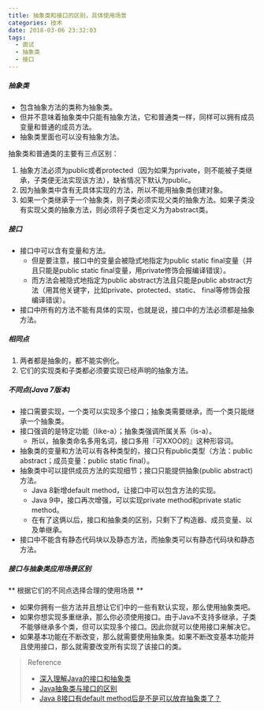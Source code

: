 ```yaml
---
title: 抽象类和接口的区别，具体使用场景
categories: 技术
date: 2018-03-06 23:32:03
tags:
  - 面试
  - 抽象类
  - 接口
---
```


##### 抽象类
- 包含抽象方法的类称为抽象类。
- 但并不意味着抽象类中只能有抽象方法，它和普通类一样，同样可以拥有成员变量和普通的成员方法。
- 抽象类里面也可以没有抽象方法。  

抽象类和普通类的主要有三点区别：
<!--more-->
1. 抽象方法必须为public或者protected（因为如果为private，则不能被子类继承，子类便无法实现该方法），缺省情况下默认为public。
2. 因为抽象类中含有无具体实现的方法，所以不能用抽象类创建对象。
3. 如果一个类继承于一个抽象类，则子类必须实现父类的抽象方法。如果子类没有实现父类的抽象方法，则必须将子类也定义为为abstract类。

##### 接口
- 接口中可以含有变量和方法。
  - 但是要注意，接口中的变量会被隐式地指定为public static final变量（并且只能是public static final变量，用private修饰会报编译错误）。
  - 而方法会被隐式地指定为public abstract方法且只能是public abstract方法（用其他关键字，比如private、protected、static、 final等修饰会报编译错误）。
- 接口中所有的方法不能有具体的实现，也就是说，接口中的方法必须都是抽象方法。

##### 相同点
1. 两者都是抽象的，都不能实例化。
2. 它们的实现类和子类都必须要实现已经声明的抽象方法。

##### 不同点(Java 7版本)
- 接口需要实现，一个类可以实现多个接口；抽象类需要继承，而一个类只能继承一个抽象类。
- 接口强调的是特定功能（like-a）；抽象类强调所属关系（is-a）。
  - 所以，抽象类命名多用名词，接口多用『可XXOO的』这种形容词。
- 抽象类的变量和方法可以有各种类型的，接口只有public类型（方法：public abstract；成员变量：public static final）。
- 抽象类中可以提供成员方法的实现细节；接口只能提供抽象(public abstract)方法。
  - Java 8新增default method，让接口中可以包含方法的实现。
  - Java 9中，接口再次增强，可以实现private method和private static method。
  - 在有了这俩以后，接口和抽象类的区别，只剩下了构造器、成员变量、以及单继承。
- 接口中不能含有静态代码块以及静态方法，而抽象类可以有静态代码块和静态方法。

##### 接口与抽象类应用场景区别
** 根据它们的不同点选择合理的使用场景 **
- 如果你拥有一些方法并且想让它们中的一些有默认实现，那么使用抽象类吧。
- 如果你想实现多重继承，那么你必须使用接口。由于Java不支持多继承，子类不能够继承多个类，但可以实现多个接口。因此你就可以使用接口来解决它。
- 如果基本功能在不断改变，那么就需要使用抽象类。如果不断改变基本功能并且使用接口，那么就需要改变所有实现了该接口的类。

> Reference
> - [深入理解Java的接口和抽象类](http://www.importnew.com/18780.html)
> - [Java抽象类与接口的区别](http://www.importnew.com/12399.html)
> - [Java 8接口有default method后是不是可以放弃抽象类了？](https://www.zhihu.com/question/41166418/answer/139494009)
